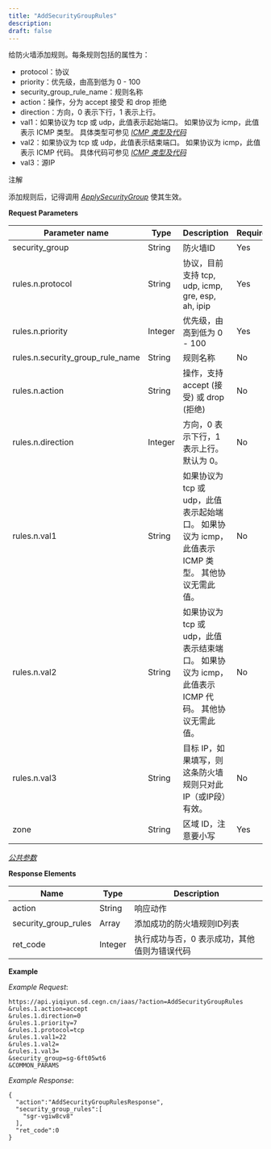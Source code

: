 ```yaml
---
title: "AddSecurityGroupRules"
description: 
draft: false
---
```




给防火墙添加规则。每条规则包括的属性为：

*   protocol：协议
*   priority：优先级，由高到低为 0 - 100
*   security_group_rule_name：规则名称
*   action：操作，分为 accept 接受 和 drop 拒绝
*   direction：方向，0 表示下行，1 表示上行。
*   val1：如果协议为 tcp 或 udp，此值表示起始端口。 如果协议为 icmp，此值表示 ICMP 类型。 具体类型可参见 [_ICMP 类型及代码_](../../../common/security_group_rule_icmp_type/)
*   val2：如果协议为 tcp 或 udp，此值表示结束端口。 如果协议为 icmp，此值表示 ICMP 代码。 具体代码可参见 [_ICMP 类型及代码_](../../../common/security_group_rule_icmp_type/)
*   val3：源IP

注解

添加规则后，记得调用 [_ApplySecurityGroup_](../apply_security_group/) 使其生效。

**Request Parameters**

| Parameter name | Type | Description | Required |
| --- | --- | --- | --- |
| security_group | String | 防火墙ID | Yes |
| rules.n.protocol | String | 协议，目前支持 tcp, udp, icmp, gre, esp, ah, ipip | Yes |
| rules.n.priority | Integer | 优先级，由高到低为 0 - 100 | Yes |
| rules.n.security_group_rule_name | String | 规则名称 | No |
| rules.n.action | String | 操作，支持 accept (接受) 或 drop (拒绝) | No |
| rules.n.direction | Integer | 方向，0 表示下行，1 表示上行。默认为 0。 | No |
| rules.n.val1 | String | 如果协议为 tcp 或 udp，此值表示起始端口。 如果协议为 icmp，此值表示 ICMP 类型。 其他协议无需此值。 | No |
| rules.n.val2 | String | 如果协议为 tcp 或 udp，此值表示结束端口。 如果协议为 icmp，此值表示 ICMP 代码。 其他协议无需此值。 | No |
| rules.n.val3 | String | 目标 IP，如果填写，则这条防火墙规则只对此IP（或IP段）有效。 | No |
| zone | String | 区域 ID，注意要小写 | Yes |

[_公共参数_](../../../parameters/)

**Response Elements**

| Name | Type | Description |
| --- | --- | --- |
| action | String | 响应动作 |
| security_group_rules | Array | 添加成功的防火墙规则ID列表 |
| ret_code | Integer | 执行成功与否，0 表示成功，其他值则为错误代码 |

**Example**

_Example Request_:

```
https://api.yiqiyun.sd.cegn.cn/iaas/?action=AddSecurityGroupRules
&rules.1.action=accept
&rules.1.direction=0
&rules.1.priority=7
&rules.1.protocol=tcp
&rules.1.val1=22
&rules.1.val2=
&rules.1.val3=
&security_group=sg-6ft05wt6
&COMMON_PARAMS
```

_Example Response_:

```
{
  "action":"AddSecurityGroupRulesResponse",
  "security_group_rules":[
    "sgr-vgiw8cv8"
  ],
  "ret_code":0
}
```
